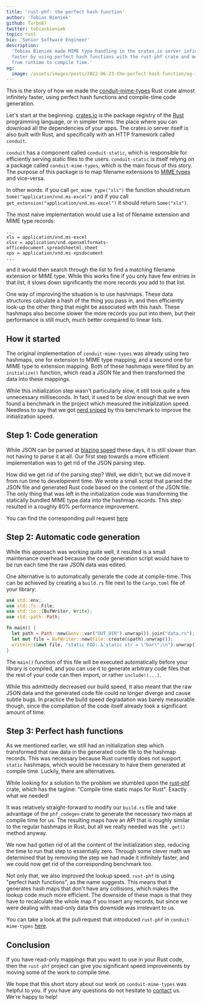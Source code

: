 ```yaml
---
title: 'rust-phf: the perfect hash function'
author: 'Tobias Bieniek'
github: Turbo87
twitter: tobiasbieniek
topic: rust
bio: 'Senior Software Engineer'
description:
  'Tobias Bieniek made MIME type handling in the crates.io server infinitely
  faster by using perfect hash functions with the rust-phf crate and moving work
  from runtime to compile time.'
og:
  image: /assets/images/posts/2022-06-23-the-perfect-hash-function/og-image.png
---
```


This is the story of how we made the [conduit-mime-types] Rust crate almost
infinitely faster, using perfect hash functions and compile-time code
generation.

[conduit-mime-types]: https://github.com/conduit-rust/conduit-mime-types

<!--break-->

Let's start at the beginning. [crates.io] is the package registry of the [Rust]
programming language, or in simpler terms: the place where you can download all
the dependencies of your apps. The crates.io server itself is also built with
Rust, and specifically with an HTTP framework called `conduit`.

[crates.io]: https://crates.io/
[rust]: https://www.rust-lang.org/

`conduit` has a component called `conduit-static`, which is responsible for
efficiently serving static files to the users. `conduit-static` is itself
relying on a package called `conduit-mime-types`, which is the main focus of
this story. The purpose of this package is to map filename extensions to [MIME
types] and vice-versa.

[mime types]:
  https://developer.mozilla.org/en-US/docs/Web/HTTP/Basics_of_HTTP/MIME_types

In other words: if you call `get_mime_type("xls")` the function should return
`Some("application/vnd.ms-excel")` and if you call
`get_extension("application/vnd.ms-excel")` it should return `Some("xls")`.

The most naive implementation would use a list of filename extension and MIME
type records:

```
...
xls = application/vnd.ms-excel
xlsx = application/vnd.openxmlformats-officedocument.spreadsheetml.sheet
xps = application/vnd.ms-xpsdocument
...
```

and it would then search through the list to find a matching filename extension
or MIME type. While this works fine if you only have few entries in that list,
it slows down significantly the more records you add to that list.

One way of improving the situation is to use hashmaps. These data structures
calculate a hash of the thing you pass in, and then efficiently look-up the
other thing that might be associated with this hash. These hashmaps also become
slower the more records you put into them, but their performance is still much,
much better compared to linear lists.

## How it started

The original implementation of `conduit-mime-types` was already using two
hashmaps, one for extension to MIME type mapping, and a second one for MIME type
to extension mapping. Both of these hashmaps were filled by an `initialize()`
function, which read a JSON file and then transformed the data into these
mappings.

While this initialization step wasn't particularly slow, it still took quite a
few unnecessary milliseconds. In fact, it used to be slow enough that we even
found a benchmark in the project which measured the initialization speed.
Needless to say that we got
[nerd sniped](https://en.wikipedia.org/wiki/Nerd_sniping) by this benchmark to
improve the initialization speed.

## Step 1: Code generation

While JSON can be parsed at
[blazing speed](https://github.com/simdjson/simdjson) these days, it is still
slower than not having to parse it at all. Our first step towards a more
efficient implementation was to get rid of the JSON parsing step.

How did we get rid of the parsing step? Well, we didn't, but we did move it from
run time to development time. We wrote a small script that parsed the JSON file
and generated Rust code based on the content of the JSON file. The only thing
that was left in the initialization code was transforming the statically bundled
MIME type data into the hashmap records. This step resulted in a roughly 80%
performance improvement.

You can find the corresponding pull request
[here](https://github.com/conduit-rust/conduit-mime-types/pull/17)

## Step 2: Automatic code generation

While this approach was working quite well, it resulted is a small maintenance
overhead because the code generation script would have to be run each time the
raw JSON data was edited.

One alternative is to automatically generate the code at compile-time. This can
be achieved by creating a `build.rs` file next to the `Cargo.toml` file of your
library:

```rust
use std::env;
use std::fs::File;
use std::io::{BufWriter, Write};
use std::path::Path;

fn main() {
  let path = Path::new(&env::var("OUT_DIR").unwrap()).join("data.rs");
  let mut file = BufWriter::new(File::create(&path).unwrap());
  writeln!(&mut file, "static FOO: &'static str = \"bar\";\n").unwrap();
}
```

The `main()` function of this file will be executed automatically before your
library is compiled, and you can use it to generate arbitrary code files that
the rest of your code can then import, or rather `include!(...)`.

While this admittedly decreased our build speed, it also meant that the raw JSON
data and the generated code file could no longer diverge and cause subtle bugs.
In practice the build speed degradation was barely measurable though, since the
compilation of the code itself already took a significant amount of time.

## Step 3: Perfect hash functions

As we mentioned earlier, we still had an initialization step which transformed
that raw data in the generated code file to the hashmap records. This was
necessary because Rust currently does not support `static` hashmaps, which would
be necessary to have them generated at compile time. Luckily, there are
alternatives.

While looking for a solution to the problem we stumbled upon the [rust-phf]
crate, which has the tagline: "Compile time static maps for Rust". Exactly what
we needed!

[rust-phf]: https://github.com/rust-phf/rust-phf

It was relatively straight-forward to modify our `build.rs` file and take
advantage of the `phf_codegen` crate to generate the necessary two maps at
compile time for us. The resulting maps have an API that is roughly similar to
the regular hashmaps in Rust, but all we really needed was the `.get()` method
anyway.

We now had gotten rid of all the content of the initialization step, reducing
the time to run that step to essentially zero. Through some clever math we
determined that by removing the step we had made it infinitely faster, and we
could now get rid of the corresponding benchmark too.

Not only that, we also improved the lookup speed. `rust-phf` is using "perfect
hash functions", as the name suggests. This means that it generates hash maps
that don't have any collisions, which makes the lookup code much more efficient.
The downside of these maps is that they have to recalculate the whole map if you
insert any records, but since we were dealing with read-only data this downside
was irrelevant to us.

You can take a look at the pull request that introduced `rust-phf` in
`conduit-mime-types`
[here](https://github.com/conduit-rust/conduit-mime-types/pull/18).

## Conclusion

If you have read-only mappings that you want to use in your Rust code, then the
`rust-phf` project can give you significant speed improvements by moving some of
the work to compile time.

We hope that this short story about our work on `conduit-mime-types` was helpful
to you. If you have any questions do not hesitate to [contact] us. We're happy
to help!

[contact]: https://simplabs.com/contact/

